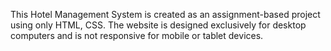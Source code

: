 This Hotel Management System is created as an assignment-based project using only HTML, CSS. The website is designed exclusively for desktop computers and is not responsive for mobile or tablet devices.
